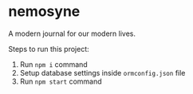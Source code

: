 # nemosyne
A modern journal for our modern lives.

Steps to run this project:

1. Run `npm i` command
2. Setup database settings inside `ormconfig.json` file
3. Run `npm start` command
